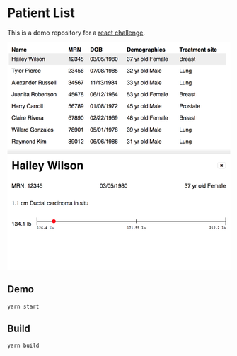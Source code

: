 # Patient List
This is a demo repository for a [react challenge](https://github.com/thearrow/react-challenge).

![screenshot](/assets/screenshot.png)

## Demo
```sh
yarn start
```

## Build
```sh
yarn build
```
